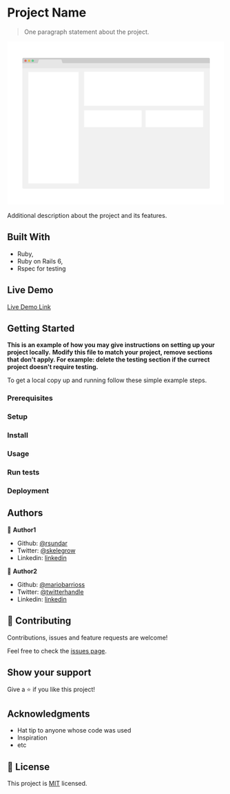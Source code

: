 # Project Name

> One paragraph statement about the project.

![screenshot](./app_screenshot.png)

Additional description about the project and its features.

## Built With

- Ruby,
- Ruby on Rails 6,
- Rspec for testing

## Live Demo

[Live Demo Link](https://livedemo.com)


## Getting Started

**This is an example of how you may give instructions on setting up your project locally.**
**Modify this file to match your project, remove sections that don't apply. For example: delete the testing section if the currect project doesn't require testing.**


To get a local copy up and running follow these simple example steps.

### Prerequisites

### Setup

### Install

### Usage

### Run tests

### Deployment



## Authors

👤 **Author1**

- Github: [@rsundar](https://github.com/rsundar)
- Twitter: [@skelegrow](https://twitter.com/)
- Linkedin: [linkedin](https://linkedin.com/linkedinhandle)

👤 **Author2**

- Github: [@mariobarrioss](https://github.com/githubhandle)
- Twitter: [@twitterhandle](https://twitter.com/twitterhandle)
- Linkedin: [linkedin](https://linkedin.com/linkedinhandle)

## 🤝 Contributing

Contributions, issues and feature requests are welcome!

Feel free to check the [issues page](issues/).

## Show your support

Give a ⭐️ if you like this project!

## Acknowledgments

- Hat tip to anyone whose code was used
- Inspiration
- etc

## 📝 License

This project is [MIT](https://www.github.com/LICENSE.txt) licensed.